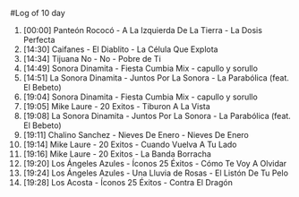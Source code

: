 #Log of 10 day

1. [00:00] Panteón Rococó - A La Izquierda De La Tierra - La Dosis Perfecta
1. [14:30] Caifanes - El Diablito - La Célula Que Explota
1. [14:34] Tijuana No - No - Pobre de Ti
1. [14:49] Sonora Dinamita - Fiesta Cumbia Mix - capullo y sorullo
1. [14:51] La Sonora Dinamita - Juntos Por La Sonora - La Parabólica (feat. El Bebeto)
1. [19:04] Sonora Dinamita - Fiesta Cumbia Mix - capullo y sorullo
1. [19:05] Mike Laure - 20 Exitos - Tiburon A La Vista
1. [19:08] La Sonora Dinamita - Juntos Por La Sonora - La Parabólica (feat. El Bebeto)
1. [19:11] Chalino Sanchez - Nieves De Enero - Nieves De Enero
1. [19:14] Mike Laure - 20 Exitos - Cuando Vuelva A Tu Lado
1. [19:16] Mike Laure - 20 Exitos - La Banda Borracha
1. [19:20] Los Ángeles Azules - Íconos 25 Éxitos - Cómo Te Voy A Olvidar
1. [19:24] Los Ángeles Azules - Una Lluvia de Rosas - El Listón De Tu Pelo
1. [19:28] Los Acosta - Íconos 25 Éxitos - Contra El Dragón
